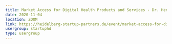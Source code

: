 ```yaml
---
title: Market Access for Digital Health Products and Services - Dr. Henrik Matthies - health innovation hub
date: 2020-11-04
location: ZOOM
link: https://heidelberg-startup-partners.de/event/market-access-for-digital-health-products-and-services-dr-henrik-matthies-health-innovation-hub/
usergroup: startuphd
type: usergroup
---
```


